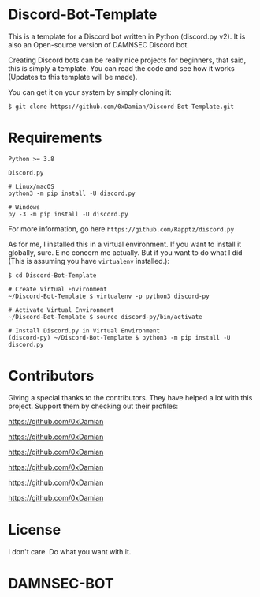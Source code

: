 # Discord-Bot-Template
This is a template for a Discord bot written in Python (discord.py v2). It is also an Open-source version of DAMNSEC Discord bot.

Creating Discord bots can be really nice projects for beginners, that said, this is simply a template. 
You can read the code and see how it works (Updates to this template will be made).


You can get it on your system by simply cloning it:

`$ git clone https://github.com/0xDamian/Discord-Bot-Template.git`

# Requirements
`Python >= 3.8`

`Discord.py`
```
# Linux/macOS
python3 -m pip install -U discord.py

# Windows
py -3 -m pip install -U discord.py
```
For more information, go here `https://github.com/Rapptz/discord.py`

As for me, I installed this in a virtual environment. If you want to install it globally, sure. E no concern me actually.
But if you want to do what I did (This is assuming you have `virtualenv` installed.):


```
$ cd Discord-Bot-Template

# Create Virtual Environment
~/Discord-Bot-Template $ virtualenv -p python3 discord-py

# Activate Virtual Environment
~/Discord-Bot-Template $ source discord-py/bin/activate

# Install Discord.py in Virtual Environment
(discord-py) ~/Discord-Bot-Template $ python3 -m pip install -U discord.py
```

# Contributors
Giving a special thanks to the contributors. They have helped a lot with this project. Support them by checking out their profiles:

https://github.com/0xDamian

https://github.com/0xDamian

https://github.com/0xDamian

https://github.com/0xDamian

https://github.com/0xDamian

https://github.com/0xDamian

# License
I don't care. Do what you want with it.
# DAMNSEC-BOT
